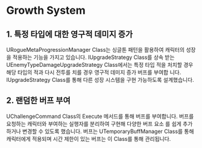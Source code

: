 # Growth System

## 1. 특정 타입에 대한 영구적 데미지 증가
URogueMetaProgressionManager Class는 싱글톤 패턴을 활용하여 캐릭터의 성장을 적용하는 기능을 가지고 있습니다. IUpgradeStrategy Class를 상속 받는
UEnemyTypeDamageUpgradeStrategy Class에서는 특정 타입 적을 처치할 경우 해당 타입의 적과 다시 전투를 치를 경우 영구적 데미지 증가 버프를 부여합
니다. IUpgradeStrategy Class를 통해 다른 성장 시스템을 구현 가능하도록 설계했습니다. 

## 2. 랜덤한 버프 부여
UChallengeCommand Class의 Execute 메서드를 통해 버프를 부여합니다. 버프를 요청하는 캐릭터와 부여하는 실행자를 분리하여 구현해 다양한 버프 요소
를 쉽게 추가하거나 변경할 수 있도록 했습니다. 
버프는 UTemporaryBuffManager Class를 통해 캐릭터에게 적용되며 시간 제한이 있는 버프는 이 Class를 통해 관리됩니다.
